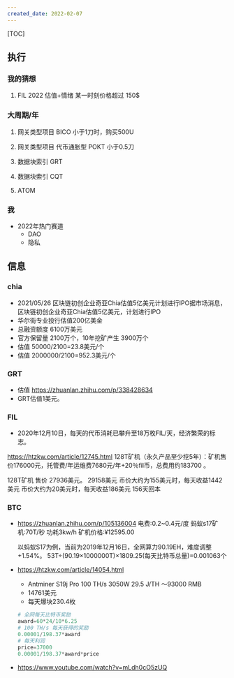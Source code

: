 ```yaml
---
created_date: 2022-02-07
---
```


[TOC]

## 执行
### 我的猜想
1. FIL 2022 估值+情绪 某一时刻价格超过 150$


### 大周期/年
1. 网关类型项目 BICO 小于1刀时，购买500U
2. 网关类型项目 代币通胀型 POKT 小于0.5刀

3. 数据块索引 GRT
4. 数据块索引 CQT

5. ATOM

### 我
- 2022年热门赛道
    - DAO
    - 隐私

## 信息
### chia
- 2021/05/26 区块链初创企业奇亚Chia估值5亿美元计划进行IPO据市场消息，区块链初创企业奇亚Chia估值5亿美元，计划进行IPO
- 华尔街专业投行估值200亿美金
- 总融资额度 6100万美元
- 官方保留量 2100万个，10年挖矿产生 3900万个
- 估值 50000/2100=23.8美元/个
- 估值 2000000/2100=952.3美元/个


### GRT
- 估值 https://zhuanlan.zhihu.com/p/338428634
- GRT估值1美元。

### FIL
- 2020年12月10日，每天的代币消耗已攀升至18万枚FIL/天，经济繁荣的标志。

https://htzkw.com/article/12745.html
128T矿机（永久产品至少挖5年）：矿机售价176000元，托管费/年运维费7680元/年+20％fil币，总费用约183700 。

128T矿机 售价 27936美元。 29158美元
币价大约为155美元时，每天收益1442美元
币价大约为20美元时，每天收益186美元
156天回本

### BTC
- https://zhuanlan.zhihu.com/p/105136004
    电费:0.2~0.4元/度
    蚂蚁s17矿机:70T/秒 功耗3kw/h 矿机价格:¥12595.00

    以蚂蚁S17为例，当前为2019年12月16日，全网算力90.19EH，难度调整+1.54%。
    53T÷(90.19×1000000T)×1809.25(每天比特币总量)=0.001063个


- https://htzkw.com/article/14054.html
    - Antminer S19j Pro	100 TH/s	3050W	29.5 J/TH	～93000 RMB
    - 14761美元
    - 每天爆块230.4枚
    ```python
    # 全网每天比特币奖励
    award=60*24/10*6.25
    # 100 TH/s 每天获得的奖励
    0.00001/198.37*award
    # 每天利润
    price=37000
    0.00001/198.37*award*price
    ```
    
- https://www.youtube.com/watch?v=mLdh0cO5zUQ
